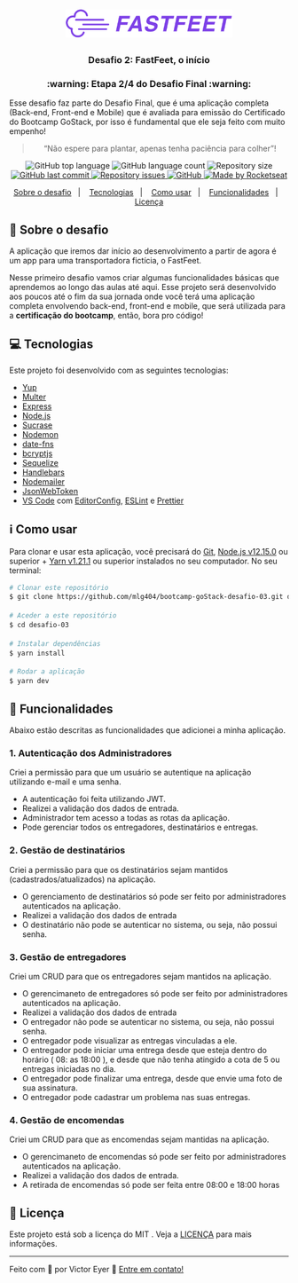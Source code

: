 <h1 align="center">
  <img alt="Fastfeet" title="Fastfeet" src=".github/logo.png" width="300px" />
</h1>

<h3 align="center">
  Desafio 2: FastFeet, o início
</h3>

<h3 align="center">
  :warning: Etapa 2/4 do Desafio Final :warning:
</h3>

<p>Esse desafio faz parte do Desafio Final, que é uma aplicação completa (Back-end, Front-end e Mobile) que é avaliada para emissão do Certificado do Bootcamp GoStack, por isso é fundamental que ele seja feito com muito empenho!</p>

<blockquote align="center">“Não espere para plantar, apenas tenha paciência para colher”!</blockquote>

<p align="center">
  <img alt="GitHub top language" src="https://img.shields.io/github/languages/top/mlg404/bootcamp-goStack-desafio-03.svg">

  <img alt="GitHub language count" src="https://img.shields.io/github/languages/count/mlg404/bootcamp-goStack-desafio-03.svg">

  <img alt="Repository size" src="https://img.shields.io/github/repo-size/mlg404/bootcamp-goStack-desafio-03.svg">
  <a href="https://github.com/mlg404/bootcamp-goStack-desafio-03/commits/master">
    <img alt="GitHub last commit" src="https://img.shields.io/github/last-commit/mlg404/bootcamp-goStack-desafio-03.svg">
  </a>

  <a href="https://github.com/mlg404/bootcamp-goStack-desafio-01/issues">
    <img alt="Repository issues" src="https://img.shields.io/github/issues/mlg404/bootcamp-goStack-desafio-03.svg">
  </a>

  <a href="https://github.com/mlg404/bootcamp-goStack-desafio-03/blob/master/LICENSE">
    <img alt="GitHub" src="https://img.shields.io/github/license/mlg404/bootcamp-goStack-desafio-03.svg">
  </a>

  <a href="https://rocketseat.com.br">
    <img alt="Made by Rocketseat" src="https://img.shields.io/badge/made%20by-Rocketseat-%2304D361">
  </a>

</p>

<p align="center">
  <a href="#rocket-sobre-o-desafio">Sobre o desafio</a>&nbsp;&nbsp;&nbsp;|&nbsp;&nbsp;&nbsp;
  <a href="#computer-tecnologias">Tecnologias</a>&nbsp;&nbsp;&nbsp;|&nbsp;&nbsp;&nbsp;
  <a href="#information_source-como-usar">Como usar</a>&nbsp;&nbsp;&nbsp;|&nbsp;&nbsp;&nbsp;
  <a href="#mag_right-funcionalidades">Funcionalidades</a>&nbsp;&nbsp;&nbsp;|&nbsp;&nbsp;&nbsp;
  <a href="#memo-licença">Licença</a>
</p>

## :rocket: Sobre o desafio

A aplicação que iremos dar início ao desenvolvimento a partir de agora é um app para uma transportadora fictícia, o FastFeet.

Nesse primeiro desafio vamos criar algumas funcionalidades básicas que aprendemos ao longo das aulas até aqui. Esse projeto será desenvolvido aos poucos até o fim da sua jornada onde você terá uma aplicação completa envolvendo back-end, front-end e mobile, que será utilizada para a **certificação do bootcamp**, então, bora pro código!



## :computer: Tecnologias

Este projeto foi desenvolvido com as seguintes tecnologias:

-  [Yup](https://github.com/jquense/yup)
-  [Multer](https://github.com/expressjs/multer)
-  [Express](https://expressjs.com/)
-  [Node.js](https://nodejs.org/)
-  [Sucrase](https://github.com/alangpierce/sucrase)
-  [Nodemon](https://nodemon.io/)
-  [date-fns](https://date-fns.org/)
-  [bcryptjs](https://github.com/dcodeIO/bcrypt.js)
-  [Sequelize](https://sequelize.org/)
-  [Handlebars](https://handlebarsjs.com/)
-  [Nodemailer](https://nodemailer.com/about/)
-  [JsonWebToken](https://jwt.io/)
-  [VS Code][vc] com [EditorConfig][vceditconfig],  [ESLint][vceslint] e [Prettier][vcprettier]

## :information_source: Como usar

Para clonar e usar esta aplicação, você precisará do [Git](https://git-scm.com), [Node.js v12.15.0][nodejs] ou superior + [Yarn v1.21.1][yarn] ou superior instalados no seu computador. No seu terminal:

```bash
# Clonar este repositório
$ git clone https://github.com/mlg404/bootcamp-goStack-desafio-03.git desafio-03

# Aceder a este repositório
$ cd desafio-03

# Instalar dependências
$ yarn install

# Rodar a aplicação
$ yarn dev
```
## :mag_right: Funcionalidades

Abaixo estão descritas as funcionalidades que adicionei a minha aplicação.

### **1. Autenticação dos Administradores**

Criei a permissão para que um usuário se autentique na aplicação utilizando e-mail e uma senha.

- A autenticação foi feita utilizando JWT.
- Realizei a validação dos dados de entrada.
- Administrador tem acesso a todas as rotas da aplicação.
- Pode gerenciar todos os entregadores, destinatários e entregas.

### **2. Gestão de destinatários**

Criei a permissão para que os destinatários sejam mantidos (cadastrados/atualizados) na aplicação.

- O gerenciamento de destinatários só pode ser feito por administradores autenticados na aplicação.
- Realizei a validação dos dados de entrada
- O destinatário não pode se autenticar no sistema, ou seja, não possui senha.

### **3. Gestão de entregadores**

Criei um CRUD para que os entregadores sejam mantidos na aplicação.

- O gerencimaneto de entregadores só pode ser feito por administradores autenticados na aplicação.
- Realizei a validação dos dados de entrada
- O entregador não pode se autenticar no sistema, ou seja, não possui senha.
- O entregador pode visualizar as entregas vinculadas a ele.
- O entregador pode iniciar uma entrega desde que esteja dentro do horário ( 08: as 18:00 ), e desde que não tenha atingido a cota de  5 ou entregas iniciadas no dia.
- O entregador pode finalizar uma entrega, desde que envie uma foto de sua assinatura.
- O entregador pode cadastrar um problema nas suas entregas.

### **4. Gestão de encomendas**

Criei um CRUD para que as encomendas sejam mantidas na aplicação.

- O gerencimaneto de encomendas só pode ser feito por administradores autenticados na aplicação.
- Realizei a validação dos dados de entrada.
- A retirada de encomendas só pode ser feita entre 08:00 e 18:00 horas

## :memo: Licença
Este projeto está sob a licença do MIT . Veja a [LICENÇA](https://github.com/mlg404/bootcamp-goStack-desafio-03/blob/master/LICENSE) para mais informações.

---

Feito com 💙 por Victor Eyer :wave: [Entre em contato!](https://www.linkedin.com/in/victoreyer/)

[nodejs]: https://nodejs.org/
[yarn]: https://yarnpkg.com/
[vc]: https://code.visualstudio.com/
[vceditconfig]: https://marketplace.visualstudio.com/items?itemName=EditorConfig.EditorConfig
[vceslint]: https://marketplace.visualstudio.com/items?itemName=dbaeumer.vscode-eslint
[vcprettier]: https://prettier.io/
